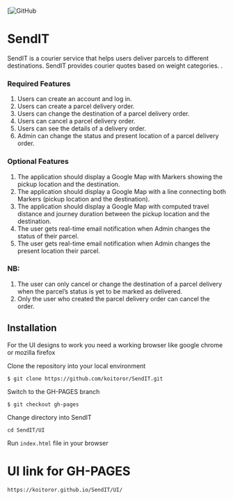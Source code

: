 [![GitHub](https://img.shields.io/github/license/mashape/apistatus.svg)

# SendIT
SendIT is a courier service that helps users deliver parcels to different destinations. SendIT provides courier quotes based on weight categories. .

### Required Features
1.	Users can create an account and log in. 
2.	Users can create a parcel delivery order. 
3.	Users can change the destination of a parcel delivery order. 
4.	Users can cancel a parcel delivery order. 
5.	Users can see the details of a delivery order. 
6.	Admin can change the status and present location of a parcel delivery order.

### Optional Features
1. The application should display a Google Map with Markers showing the pickup location
and the destination.
2. The application should display a Google Map with a line connecting both Markers (pickup
location and the destination).
3. The application should display a Google Map with computed travel distance and journey
duration between the pickup location and the destination.
4. The user gets real-time email notification when Admin changes the status of their parcel.
5. The user gets real-time email notification when Admin changes the present location their
parcel.


### NB: 
1.	The user can only cancel or change the destination of a parcel delivery when the parcel’s status is yet to be marked as delivered. 
2.	Only the user who created the parcel delivery order can cancel the order.  

## Installation
For the UI designs to work you need a working browser like google chrome or mozilla firefox

Clone the repository into your local environment

```
$ git clone https://github.com/koitoror/SendIT.git
```

Switch to the GH-PAGES branch
```
$ git checkout gh-pages
```

Change directory into SendIT
```
cd SendIT/UI
```

Run `index.html` file in your browser

# UI link for GH-PAGES

```
https://koitoror.github.io/SendIT/UI/
```